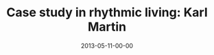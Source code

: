 ---
layout: message
category: message
series: "Rhythm"
title: "Case study in rhythmic living: Karl Martin"
date: 2013-05-11-00-00
message_id: 786
audio: "http://s3.amazonaws.com/crossroads-media/messages/audio/rhythm04.mp3"
audio-duration: "39:02"
program: "http://s3.amazonaws.com/crossroads-media/documents/05_11-12_13Program_LO.pdf"
description: "Karl Martin shares the rhythms he's established in Scotland."
video: "http://s3.amazonaws.com/crossroads-media/messages/video/rhythm04.mp4"
video-duration: "39:07"
video-image: "http://s3.amazonaws.com/crossroads-media/images/rhythm04-still.jpg"
tag: 
 - karl-martin
 - rhythm
 - program
 - wheels
explicit: false
---